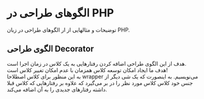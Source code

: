 # الگوهای طراحی در PHP
توضیحات و مثالهایی از ار الگوهای طراحی در زبان PHP.  

## الگوی طراحی Decorator
هدف از این الگوی طراحی اضافه کردن رفتارهایی به یک کلاس در زمان اجرا است.  
هدف ما ایجاد امکان توسعه کلاس همزمان با عدم امکان تغییر کلاس است!  
به این منظور برای کلاس اصطلاحا wrapper می‌نویسیم. به اینصورت که یک شی دیگر از جنس خود کلاس کلاس مورد نظر را در بر می‌گیرد که علاوه بر رفتارهایی که کلاس قبلا داشته رفتارهای جدیدی را به آن اضافه می‌کند.  